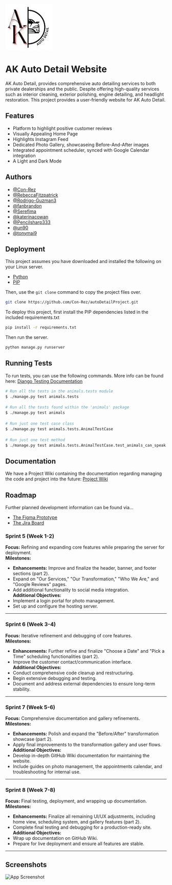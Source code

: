 
![Logo](https://github.com/Con-Rez/autoDetailProject/blob/main/apps/home/static/imgs/logo.jpg?raw=true)


# AK Auto Detail Website

AK Auto Detail, provides comprehensive auto detailing services to both private dealerships and the public. Despite offering high-quality services such as interior cleaning, exterior polishing, engine detailing, and headlight restoration. This project provides a user-friendly website for AK Auto Detail. 






## Features

- Platform to highlight positive customer reviews
- Visually Appealing Home Page
- Highlights Instagram Feed
- Dedicated Photo Gallery, showcaseing Before-And-After images
- Integrated appointment scheduler, synced with Google Calendar integration
- A Light and Dark Mode


## Authors

- [@Con-Rez](https://github.com/Con-Rez)
- [@RebeccaFitzpatrick](https://github.com/RebeccaFitzpatrick)
- [@Rodrigo-Guzman3](https://github.com/Rodrigo-Guzman3)
- [@fanbrandon](https://github.com/fanbrandon)
- [@Serefima](https://github.com/Serefima)
- [@katerinacowan](https://github.com/katerinacowan)
- [@Pencilsharp333](https://github.com/Pencilsharp333)
- [@un90](https://github.com/un90)
- [@tonymai9](https://github.com/tonymai9)

## Deployment

This project assumes you have downloaded and installed the following on your Linux server.

- [Python](https://www.python.org/downloads/)
- [PIP](https://pip.pypa.io/en/stable/installation/)

Then, use the `git clone` command to copy the project files over.

```bash
git clone https://github.com/Con-Rez/autoDetailProject.git
```

To deploy this project, first install the PIP dependencies listed in the included requirements.txt

```bash
pip install -r requirements.txt
```

Then run the server.

```bash
python manage.py runserver
```

## Running Tests

To run tests, you can use the following commands. More info can be found here: [Django Testing Documentation](https://docs.djangoproject.com/en/5.1/topics/testing/overview/)

```bash
# Run all the tests in the animals.tests module
$ ./manage.py test animals.tests

# Run all the tests found within the 'animals' package
$ ./manage.py test animals

# Run just one test case class
$ ./manage.py test animals.tests.AnimalTestCase

# Run just one test method
$ ./manage.py test animals.tests.AnimalTestCase.test_animals_can_speak
```


## Documentation

We have a Project Wiki containing the documentation regarding managing the code and project into the future: [Project Wiki](https://github.com/Con-Rez/autoDetailProject/wiki)


## Roadmap

Further planned development information can be found via...
- [The Figma Prototype](https://www.figma.com/design/n5vPLWYCKmbhHrYgbkFscb/Detail-shop-mockup?node-id=0-1&t=g3LebtGtZ8f6anEN-1)
- [The Jira Board](https://zeros-and-ones.atlassian.net/jira/software/projects/SCRUM/boards/1)

### Sprint 5 (Week 1-2)
**Focus:** Refining and expanding core features while preparing the server for deployment.  
**Milestones:**
- **Enhancements:** Improve and finalize the header, banner, and footer sections (part 2).
- Expand on "Our Services," "Our Transformation," "Who We Are," and "Google Reviews" pages.
- Add additional functionality to social media integration.  
**Additional Objectives:**
- Implement a login portal for photo management.
- Set up and configure the hosting server.

---

### Sprint 6 (Week 3-4)
**Focus:** Iterative refinement and debugging of core features.  
**Milestones:**
- **Enhancements:** Further refine and finalize "Choose a Date" and "Pick a Time" scheduling functionalities (part 2).
- Improve the customer contact/communication interface.  
**Additional Objectives:**
- Conduct comprehensive code cleanup and restructuring.
- Begin extensive debugging and testing.
- Document and address external dependencies to ensure long-term stability.

---

### Sprint 7 (Week 5-6)
**Focus:** Comprehensive documentation and gallery refinements.  
**Milestones:**
- **Enhancements:** Polish and expand the "Before/After" transformation showcase (part 2).
- Apply final improvements to the transformation gallery and user flows.  
**Additional Objectives:**
- Develop in-depth GitHub Wiki documentation for maintaining the website.
- Include guides on photo management, the appointments calendar, and troubleshooting for internal use.

---

### Sprint 8 (Week 7-8)
**Focus:** Final testing, deployment, and wrapping up documentation.  
**Milestones:**
- **Enhancements:** Finalize all remaining UI/UX adjustments, including home view, scheduling system, and gallery features (part 2).
- Complete final testing and debugging for a production-ready site.  
**Additional Objectives:**
- Wrap up documentation on GitHub Wiki.
- Prepare for live deployment and ensure all features are stable.

---

## Screenshots

![App Screenshot](https://github.com/Con-Rez/autoDetailProject/blob/main/websitePreviewExample.png?raw=true)

